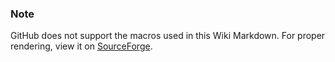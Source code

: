 ### Note

GitHub does not support the macros used in this Wiki Markdown.  For proper rendering, view it on [SourceForge](https://sourceforge.net/p/alcha/wiki/).
